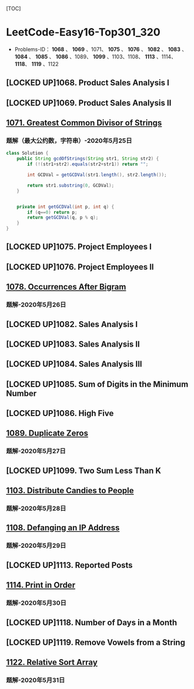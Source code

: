 [TOC]

# LeetCode-Easy16-Top301_320

-   Problems-ID： **1068** 、 **1069** 、1071、 **1075** 、 **1076** 、 **1082** 、 **1083** 、 **1084** 、 **1085** 、 **1086** 、1089、 **1099** 、1103、1108、 **1113** 、1114、 **1118**、  **1119** 、1122

## [LOCKED UP]1068.	Product Sales Analysis I

## [LOCKED UP]1069.	Product Sales Analysis Ⅱ

## [1071. Greatest Common Divisor of Strings](https://leetcode.com/problems/greatest-common-divisor-of-strings/)

### 题解（最大公约数，字符串）-2020年5月25日

```java
class Solution {
    public String gcdOfStrings(String str1, String str2) {
        if (!(str1+str2).equals(str2+str1)) return "";

        int GCDVal = getGCDVal(str1.length(), str2.length());

        return str1.substring(0, GCDVal);
    }


    private int getGCDVal(int p, int q) {
        if (q==0) return p;
        return getGCDVal(q, p % q);
    }
}
```

## [LOCKED UP]1075.	Project Employees I

## [LOCKED UP]1076.	Project Employees II

## [1078. Occurrences After Bigram](https://leetcode.com/problems/occurrences-after-bigram/)

### 题解-2020年5月26日

## [LOCKED UP]1082.	Sales Analysis I

## [LOCKED UP]1083.	Sales Analysis II

## [LOCKED UP]1084.	Sales Analysis III

## [LOCKED UP]1085.	Sum of Digits in the Minimum Number

## [LOCKED UP]1086.	High Five

## [1089. Duplicate Zeros](https://leetcode.com/problems/duplicate-zeros/)

### 题解-2020年5月27日

## [LOCKED UP]1099.	Two Sum Less Than K

## [1103. Distribute Candies to People](https://leetcode.com/problems/distribute-candies-to-people/)

### 题解-2020年5月28日

## [1108. Defanging an IP Address](https://leetcode.com/problems/defanging-an-ip-address/)

### 题解-2020年5月29日

## [LOCKED UP]1113.	Reported Posts

## [1114. Print in Order](https://leetcode.com/problems/print-in-order/)

### 题解-2020年5月30日

## [LOCKED UP]1118.	Number of Days in a Month

## [LOCKED UP]1119.	Remove Vowels from a String

## [1122. Relative Sort Array](https://leetcode.com/problems/relative-sort-array/)

### 题解-2020年5月31日
